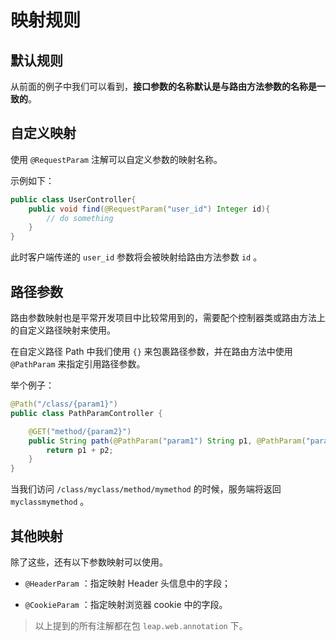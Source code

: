 # 映射规则

## 默认规则

从前面的例子中我们可以看到，**接口参数的名称默认是与路由方法参数的名称是一致的**。

## 自定义映射

使用 `@RequestParam` 注解可以自定义参数的映射名称。

示例如下：

```java
public class UserController{
    public void find(@RequestParam("user_id") Integer id){
        // do something
    }
}
```

此时客户端传递的 `user_id` 参数将会被映射给路由方法参数 `id` 。

## 路径参数

路由参数映射也是平常开发项目中比较常用到的，需要配个控制器类或路由方法上的自定义路径映射来使用。

在自定义路径 Path 中我们使用 `{}` 来包裹路径参数，并在路由方法中使用 `@PathParam` 来指定引用路径参数。

举个例子：

```java
@Path("/class/{param1}")
public class PathParamController {

    @GET("method/{param2}")
    public String path(@PathParam("param1") String p1, @PathParam("param2") String p2) {
        return p1 + p2;
    }
}
```

当我们访问 `/class/myclass/method/mymethod` 的时候，服务端将返回 `myclassmymethod` 。

## 其他映射

除了这些，还有以下参数映射可以使用。

- `@HeaderParam` ：指定映射 Header 头信息中的字段；

- `@CookieParam` ：指定映射浏览器 cookie 中的字段。

> 以上提到的所有注解都在包 `leap.web.annotation` 下。